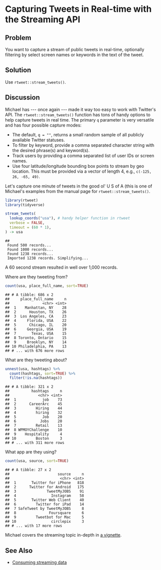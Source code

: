 # Capturing Tweets in Real-time with the Streaming API

## Problem

You want to capture a stream of public tweets in real-time, optionally filtering by select screen names or keywords in the text of the tweet.

## Solution

Use `rtweet::stream_tweets()`.

## Discussion

Michael has --- once again --- made it way too easy to work with Twitter's API. The `rtweet::stream_tweets()` function has tons of handy options to help capture tweets in real time. The primary `q` parameter is very versatile and has four possible capture modes:

- The default, `q = ""`, returns a small random sample of all publicly available Twitter statuses.
- To filter by keyword, provide a comma separated character string with the desired phrase(s) and keyword(s).
- Track users by providing a comma separated list of user IDs or screen names.
- Use four latitude/longitude bounding box points to stream by geo location. This must be provided via a vector of length 4, e.g., `c(-125, 26, -65, 49)`.

Let's capture one minute of tweets in the good ol' U S of A (this is one of Michael's examples from the manual page for `rtweet::stream_tweets()`.


```r
library(rtweet)
library(tidyverse)
```

```r
stream_tweets(
  lookup_coords("usa"), # handy helper function in rtweet
  verbose = FALSE,
  timeout = (60 * 1),
) -> usa
```

```
##  Found 500 records... Found 1000 records... Found 1238 records... Imported 1238 records. Simplifying...
```

A 60 second stream resulted in well over 1,000 records. 

Where are they tweeting from?


```r
count(usa, place_full_name, sort=TRUE)
```

```
## # A tibble: 686 x 2
##     place_full_name     n
##               <chr> <int>
##  1    Manhattan, NY    28
##  2      Houston, TX    26
##  3  Los Angeles, CA    23
##  4     Florida, USA    22
##  5      Chicago, IL    20
##  6     Georgia, USA    19
##  7       Texas, USA    15
##  8 Toronto, Ontario    15
##  9     Brooklyn, NY    14
## 10 Philadelphia, PA    13
## # ... with 676 more rows
```

What are they tweeting about?


```r
unnest(usa, hashtags) %>% 
  count(hashtags, sort=TRUE) %>% 
  filter(!is.na(hashtags))
```

```
## # A tibble: 321 x 2
##          hashtags     n
##             <chr> <int>
##  1            job    73
##  2      CareerArc    45
##  3         Hiring    44
##  4         hiring    32
##  5            Job    20
##  6           Jobs    20
##  7         Retail    13
##  8 WPMOYChallenge    10
##  9    Hospitality     4
## 10         Boston     3
## # ... with 311 more rows
```

What app are they using?


```r
count(usa, source, sort=TRUE)
```

```
## # A tibble: 27 x 2
##                      source     n
##                       <chr> <int>
##  1       Twitter for iPhone   818
##  2      Twitter for Android   175
##  3              TweetMyJOBS    91
##  4                Instagram    58
##  5       Twitter Web Client    40
##  6         Twitter for iPad    14
##  7 SafeTweet by TweetMyJOBS     8
##  8               Foursquare     6
##  9         Tweetbot for Mac     5
## 10                circlepix     3
## # ... with 17 more rows
```

Michael covers the streaming topic in-depth in [a vignette](http://rtweet.info/articles/stream.html).

## See Also

- [Consuming streaming data](https://developer.twitter.com/en/docs/tutorials/consuming-streaming-data)
